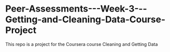 Peer-Assessments---Week-3---Getting-and-Cleaning-Data-Course-Project
====================================================================

This repo is a project for the Coursera course Cleaning and Getting Data
